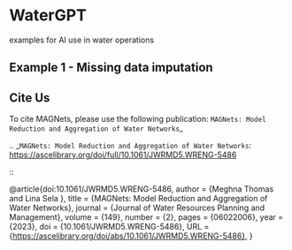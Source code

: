 
# WaterGPT
examples for AI use in water operations

Example 1 - Missing data imputation
-----------
Cite Us
-------
To cite MAGNets, please use the following publication: `MAGNets: Model Reduction and Aggregation of Water Networks`_

.. _`MAGNets: Model Reduction and Aggregation of Water Networks`: https://ascelibrary.org/doi/full/10.1061/JWRMD5.WRENG-5486

::

   @article{doi:10.1061/JWRMD5.WRENG-5486,
    author = {Meghna Thomas  and Lina Sela },
    title = {MAGNets: Model Reduction and Aggregation of Water Networks},
    journal = {Journal of Water Resources Planning and Management},
    volume = {149},
    number = {2},
    pages = {06022006},
    year = {2023},
    doi = {10.1061/JWRMD5.WRENG-5486},
    URL = {https://ascelibrary.org/doi/abs/10.1061/JWRMD5.WRENG-5486},
    }
